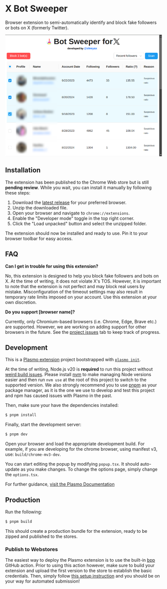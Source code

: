 # X Bot Sweeper
Browser extension to semi-automatically identify and block fake followers or bots on X (formerly Twitter).

![screenshot](./assets/screenshot.png)

## Installation

The extension has been published to the Chrome Web store but is still **pending review**. While you wait, you can install it manually by following these steps:

1. Download the [latest release](https://github.com/sleeyax/x-bot-sweeper/releases) for your preferred browser.
2. Unzip the downloaded file.
3. Open your browser and navigate to `chrome://extensions`.
4. Enable the "Developer mode" toggle in the top right corner.
5. Click the "Load unpacked" button and select the unzipped folder.

The extension should now be installed and ready to use. Pin it to your browser toolbar for easy access.

## FAQ

**Can I get in trouble for using this extension?**

No, this extension is designed to help you block fake followers and bots on X. At the time of writing, it does not violate X's TOS. However, it is important to note that the extension is not perfect and may block real users by mistake. Misconfiguration of the timeout settings may also result in temporary rate limits imposed on your account. Use this extension at your own discretion.

**Do you support [browser name]?**

Currently, only Chromium-based browsers (i.e. Chrome, Edge, Brave etc.) are supported. However, we are working on adding support for other browsers in the future. See the [project issues](https://github.com/sleeyax/x-bot-sweeper/issues?q=sort%3Aupdated-desc+is%3Aissue+is%3Aopen) tab to keep track of progress.

## Development

This is a [Plasmo extension](https://docs.plasmo.com/) project bootstrapped with [`plasmo init`](https://www.npmjs.com/package/plasmo).

At the time of writing, Node.js v20 is **required** to run this project without [weird build issues](https://github.com/PlasmoHQ/plasmo/issues/1060). Please install [nvm](https://github.com/nvm-sh/nvm) to make managing Node versions easier and then run `nvm use` at the root of this project to switch to the supported version. We also strongly recommend you to use [pnpm](https://pnpm.io/) as your package manager, as it is the one we use to develop and test this project and npm has caused issues with Plasmo in the past.

Then, make sure your have the dependencies installed:

```bash
$ pnpm install
```

Finally, start the development server:

```bash
$ pnpm dev
```

Open your browser and load the appropriate development build. For example, if you are developing for the chrome browser, using manifest v3, use: `build/chrome-mv3-dev`.

You can start editing the popup by modifying `popup.tsx`. It should auto-update as you make changes. To change the options page, simply change the `options.tsx`.

For further guidance, [visit the Plasmo Documentation](https://docs.plasmo.com/)

## Production

Run the following:

```bash
$ pnpm build
```

This should create a production bundle for the extension, ready to be zipped and published to the stores.

### Publish to Webstores

The easiest way to deploy the Plasmo extension is to use the built-in [bpp](https://bpp.browser.market) GitHub action. Prior to using this action however, make sure to build your extension and upload the first version to the store to establish the basic credentials. Then, simply follow [this setup instruction](https://docs.plasmo.com/framework/workflows/submit) and you should be on your way for automated submission!
